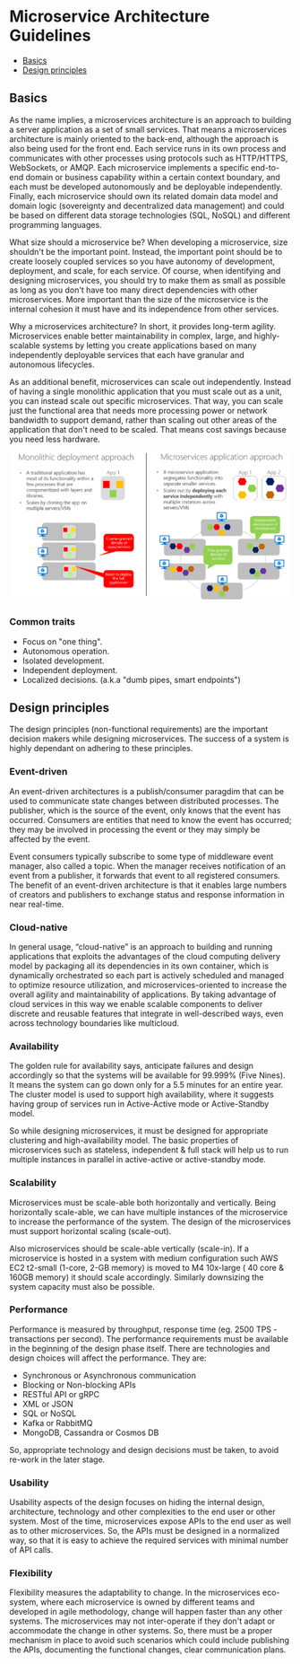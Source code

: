 Microservice Architecture Guidelines
======================

* [Basics](#basics)
* [Design principles](#design-principles)

## Basics
As the name implies, a microservices architecture is an approach to building a server application as a set of small services. That means a microservices architecture is mainly oriented to the back-end, although the approach is also being used for the front end. Each service runs in its own process and communicates with other processes using protocols such as HTTP/HTTPS, WebSockets, or AMQP. Each microservice implements a specific end-to-end domain or business capability within a certain context boundary, and each must be developed autonomously and be deployable independently. Finally, each microservice should own its related domain data model and domain logic (sovereignty and decentralized data management) and could be based on different data storage technologies (SQL, NoSQL) and different programming languages.

What size should a microservice be? When developing a microservice, size shouldn't be the important point. Instead, the important point should be to create loosely coupled services so you have autonomy of development, deployment, and scale, for each service. Of course, when identifying and designing microservices, you should try to make them as small as possible as long as you don't have too many direct dependencies with other microservices. More important than the size of the microservice is the internal cohesion it must have and its independence from other services.

Why a microservices architecture? In short, it provides long-term agility. Microservices enable better maintainability in complex, large, and highly-scalable systems by letting you create applications based on many independently deployable services that each have granular and autonomous lifecycles.

As an additional benefit, microservices can scale out independently. Instead of having a single monolithic application that you must scale out as a unit, you can instead scale out specific microservices. That way, you can scale just the functional area that needs more processing power or network bandwidth to support demand, rather than scaling out other areas of the application that don't need to be scaled. That means cost savings because you need less hardware.

![alt text](https://github.com/dfds/cag/blob/master/docs/images/monolith-deployment-vs-microservice-approach.png)

### Common traits
* Focus on "one thing".
* Autonomous operation.
* Isolated development.
* Independent deployment.
* Localized decisions. (a.k.a "dumb pipes, smart endpoints")

## Design principles
The design principles (non-functional requirements) are the important decision makers while designing microservices. The success of a system is highly dependant on adhering to these principles.

### Event-driven
An event-driven architectures is a publish/consumer paragdim that can be used to communicate state changes between distributed processes. The publisher, which is the source of the event, only knows that the event has occurred. Consumers are entities that need to know the event has occurred; they may be involved in processing the event or they may simply be affected by the event. 

Event consumers typically subscribe to some type of middleware event manager, also called a topic. When the manager receives notification of an event from a publisher, it forwards that event to all registered consumers. The benefit of an event-driven architecture is that it enables large numbers of creators and publishers to exchange status and response information in near real-time.

### Cloud-native
In general usage, “cloud-native” is an approach to building and running applications that exploits the advantages of the cloud computing delivery model by packaging all its dependencies in its own container, which is dynamically orchestrated so each part is actively scheduled and managed to optimize resource utilization, and microservices-oriented to increase the overall agility and maintainability of applications. By taking advantage of cloud services in this way we enable scalable components to deliver discrete and reusable features that integrate in well-described ways, even across technology boundaries like multicloud.

### Availability
The golden rule for availability says, anticipate failures and design accordingly so that the systems will be available for 99.999% (Five Nines). It means the system can go down only for a 5.5 minutes for an entire year. The cluster model is used to support high availability, where it suggests having group of services run in Active-Active mode or Active-Standby model.

So while designing microservices, it must be designed for appropriate clustering and high-availability model. The basic properties of microservices such as stateless, independent & full stack will help us to run multiple instances in parallel in active-active or active-standby mode.

### Scalability
Microservices must be scale-able both horizontally and vertically. Being horizontally scale-able, we can have multiple instances of the microservice to increase the performance of the system.  The design of the microservices must support horizontal scaling (scale-out).

Also microservices should be scale-able vertically (scale-in). If a microservice is hosted in a system with medium configuration such AWS EC2 t2-small (1-core, 2-GB memory) is moved to M4 10x-large ( 40 core & 160GB memory) it should scale accordingly.  Similarly downsizing the system capacity must also be possible.

### Performance
Performance is measured by throughput, response time (eg. 2500 TPS -transactions per second). The performance requirements must be available in the beginning of the design phase itself. There are technologies and design choices will affect the performance. They are:

* Synchronous or Asynchronous communication
* Blocking or Non-blocking APIs
* RESTful API or gRPC
* XML or JSON
* SQL or NoSQL
* Kafka or RabbitMQ
* MongoDB, Cassandra or Cosmos DB
  
So, appropriate technology and design decisions must be taken, to avoid re-work in the later stage.

### Usability
Usability aspects of the design focuses on hiding the internal design, architecture, technology and other complexities to the end user or other system.  Most of the time, microservices expose APIs to the end user as well as to other microservices.  So, the APIs must be designed in a normalized way, so that it is easy to achieve the required services with minimal number of API calls.

### Flexibility
Flexibility measures the adaptability to change.  In the microservices eco-system, where each microservice is owned by different teams and developed in agile methodology, change will happen faster than any other systems.  The microservices may not inter-operate if they don't adapt or accommodate the change in other systems.  So, there must be a proper mechanism in place to avoid such scenarios which could include publishing the APIs, documenting the functional changes, clear communication plans.
